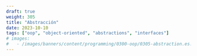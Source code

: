 ```yaml
---
draft: true
weight: 305
title: "Abstracción"
date: 2023-10-10
tags: ["oop", "object-oriented", "abstractions", "interfaces"]
# images:
#   - /images/banners/content/programming/0300-oop/0305-abstraction.es.png
---
```


